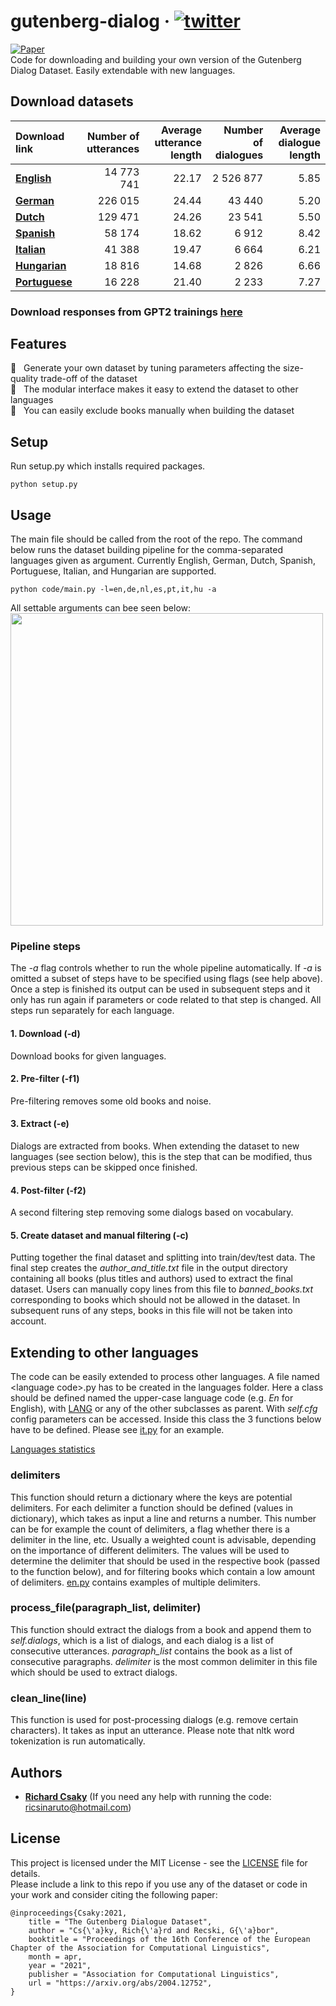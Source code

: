 # gutenberg-dialog &middot; [![twitter](https://img.shields.io/twitter/url/https/shields.io.svg?style=social)](https://ctt.ac/GZedD)
[![Paper](https://img.shields.io/badge/Accepted%20at-EACL%202021-yellow.svg)](https://arxiv.org/abs/2004.12752)  
Code for downloading and building your own version of the Gutenberg Dialog Dataset. Easily extendable with new languages.  

## Download datasets

|Download link | Number of utterances | Average utterance length | Number of dialogues | Average dialogue length |
| :--- | ---: | ---: | ---: | ---: | 
|[**English**](https://mega.nz/file/uZ8iFL4J#__kDHoJVhgv7JOl4sKQtPoTW9COHhlKdzd2U8m95ej0)| 14 773 741 | 22.17 | 2 526 877 | 5.85 |
|[**German**](https://mega.nz/file/jVlGmTbY#gT_-3xMNi2FX5782ybGLcqz2DiCMtE_Ga6QIPZYB8qg) | 226 015 | 24.44 | 43 440 | 5.20 |
|[**Dutch**](https://mega.nz/file/DRFEXTiK#Dh5adlppRc7yoBsZUhf3jPwJvTpZgoyixdw8ELRLjW0) | 129 471 | 24.26 | 23 541 | 5.50 |
|[**Spanish**](https://mega.nz/file/SZ8GiRoY#9oEAG5EYzlKFSiSh_9dpNRhEwVa8m9_GMSDBDH_z7ZE) | 58 174 | 18.62 | 6 912 | 8.42 |
|[**Italian**](https://mega.nz/file/vJF2DDSC#3b-Qjeqi85hhcLeDyun16DIYUMB4iNwGUn47BTBKu6I) | 41 388 | 19.47 | 6 664 | 6.21 |
|[**Hungarian**](https://mega.nz/file/GNFCUJhS#8uEsZa53uCTEzI04_TzzDHmvGmfgbpXAhY5N-unPStM) | 18 816 | 14.68 | 2 826 | 6.66 |
|[**Portuguese**](https://mega.nz/file/eMkgmRIC#7zdi0VGhCZSG2ULqFi6MU0NXndwlhgTEJCaXcvki8sA) | 16 228 | 21.40 | 2 233 | 7.27 |


### Download responses from GPT2 trainings [here](https://mega.nz/file/KEkmFBIS#jI4CNeUifjSjVytayl7pXZHiUOMConFifeusP_rUb1c)

## Features
  :twisted_rightwards_arrows: &nbsp; Generate your own dataset by tuning parameters affecting the size-quality trade-off of the dataset  
  :rocket: &nbsp; The modular interface makes it easy to extend the dataset to other languages  
  :floppy_disk: &nbsp; You can easily exclude books manually when building the dataset  


## Setup
Run setup.py which installs required packages.
```
python setup.py
```

## Usage
The main file should be called from the root of the repo. The command below runs the dataset building pipeline for the comma-separated languages given as argument. Currently English, German, Dutch, Spanish, Portuguese, Italian, and Hungarian are supported.
```
python code/main.py -l=en,de,nl,es,pt,it,hu -a
```
All settable arguments can bee seen below:  
<a><img src="https://github.com/ricsinaruto/gutenberg-dialog/blob/master/docs/help.png" align="top" height="500" ></a>

### Pipeline steps
The *-a* flag controls whether to run the whole pipeline automatically. If *-a* is omitted a subset of steps have to be specified using flags (see help above). Once a step is finished its output can be used in subsequent steps and it only has run again if parameters or code related to that step is changed. All steps run separately for each language.

#### 1. Download (-d)
Download books for given languages.

#### 2. Pre-filter (-f1)
Pre-filtering removes some old books and noise.

#### 3. Extract (-e)
Dialogs are extracted from books. When extending the dataset to new languages (see section below), this is the step that can be modified, thus previous steps can be skipped once finished.

#### 4. Post-filter (-f2)
A second filtering step removing some dialogs based on vocabulary.

#### 5. Create dataset and manual filtering (-c)
Putting together the final dataset and splitting into train/dev/test data. The final step creates the *author_and_title.txt* file in the output directory containing all books (plus titles and authors) used to extract the final dataset. Users can manually copy lines from this file to *banned_books.txt* corresponding to books which should not be allowed in the dataset. In subsequent runs of any steps, books in this file will not be taken into account.

## Extending to other languages
The code can be easily extended to process other languages. A file named \<language code\>.py has to be created in the languages folder. Here a class should be defined named the upper-case language code (e.g. *En* for English), with [LANG](https://github.com/ricsinaruto/gutenberg-dialog/blob/master/code/languages/lang.py) or any of the other subclasses as parent. With *self.cfg* config parameters can be accessed. Inside this class the 3 functions below have to be defined. Please see [it.py](https://github.com/ricsinaruto/gutenberg-dialog/blob/master/code/languages/it.py) for an example.

[Languages statistics](https://docs.google.com/spreadsheets/d/15v7lhZJusknd6UfnPfaHIriKvIlShFq2tqTsU7M82bI/edit?usp=sharing)

### delimiters
This function should return a dictionary where the keys are potential delimiters. For each delimiter a function should be defined (values in dictionary), which takes as input a line and returns a number. This number can be for example the count of delimiters, a flag whether there is a delimiter in the line, etc. Usually a weighted count is advisable, depending on the importance of different delimiters. The values will be used to determine the delimiter that should be used in the respective book (passed to the function below), and for filtering books which contain a low amount of delimiters. [en.py](https://github.com/ricsinaruto/gutenberg-dialog/blob/master/code/languages/en.py) contains examples of multiple delimiters.

### process_file(paragraph_list, delimiter)
This function should extract the dialogs from a book and append them to *self.dialogs*, which is a list of dialogs, and each dialog is a list of consecutive utterances. *paragraph_list* contains the book as a list of consecutive paragraphs. *delimiter* is the most common delimiter in this file which should be used to extract dialogs.

### clean_line(line)
This function is used for post-processing dialogs (e.g. remove certain characters). It takes as input an utterance. Please note that nltk word tokenization is run automatically.


## Authors
* **[Richard Csaky](https://ricsinaruto.github.io)** (If you need any help with running the code: ricsinaruto@hotmail.com)

## License
This project is licensed under the MIT License - see the [LICENSE](https://github.com/ricsinaruto/gutenberg-dialog/blob/master/LICENSE) file for details.  
Please include a link to this repo if you use any of the dataset or code in your work and consider citing the following paper:
```
@inproceedings{Csaky:2021,
    title = "The Gutenberg Dialogue Dataset",
    author = "Cs{\'a}ky, Rich{\'a}rd and Recski, G{\'a}bor",
    booktitle = "Proceedings of the 16th Conference of the European Chapter of the Association for Computational Linguistics",
    month = apr,
    year = "2021",
    publisher = "Association for Computational Linguistics",
    url = "https://arxiv.org/abs/2004.12752",
}
```
